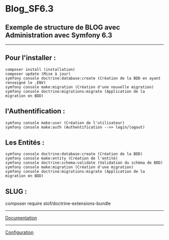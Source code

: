 # Blog_SF6.3

## Exemple de structure de BLOG avec Administration avec Symfony 6.3

***

## Pour l'installer :
```
composer install (installation)
composer update (Mise à jour)
symfony console doctrine:database:create (Création de la BDD en ayant renseigné le .ENV)
symfony console make:migration (Création d'une nouvelle migration)
symfony console doctrine:migrations:migrate (Application de la migration en BDD)
```

## l'Authentification :
```
symfony console make:user (Création de l'utilisateur)
symfony console make:auth (Authentification -->> login/logout)
```

## Les Entités :
```
symfony console doctrine:database:create (Création de la BDD)
symfony console make:entity (Création de l'entité)
symfony console doctrine:schema:validate (Validation du schéma de BDD)
symfony console make:migration (Création d'une migration)
symfony console doctrine:migrations:migrate (Application de la migration en BDD)
```

## SLUG :

composer require stof/doctrine-extensions-bundle
***
[Documentation](https://symfony.com/bundles/StofDoctrineExtensionsBundle/current/index.html)
***
[Configuration](https://github.com/doctrine-extensions/DoctrineExtensions/blob/main/doc/sluggable.md)